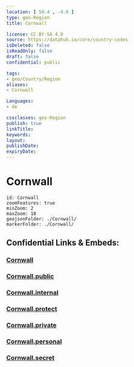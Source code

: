 ```yaml
---
location: [ 50.4 , -4.6 ] 
type: geo-Region
title: Cornwall

license: CC BY-SA 4.0
source: https://datahub.io/core/country-codes
isDeleted: false
isReadOnly: false
draft: false
confidential: public

tags:
- geo/Country/Region
aliases:
- Cornwall

Languages:
- de

cssclasses: geo-Region
publish: true
linkTitle: 
keywords: 
layout: 
publishDate: 
expiryDate: 
---
```


# Cornwall

```leaflet
id: Cornwall
zoomFeatures: true 
minZoom: 2 
maxZoom: 18
geojsonFolder: ./Cornwall/
markerFolder: ./Cornwall/
```


## Confidential Links & Embeds: 

### [Cornwall](/_Standards/Earth/Continent/Europe/Europe~North/UK/England/Regions~England/South_West_England/Cornwall.md) 

### [Cornwall.public](/_public/Earth/Continent/Europe/Europe~North/UK/England/Regions~England/South_West_England/Cornwall.public.md) 

### [Cornwall.internal](/_internal/Earth/Continent/Europe/Europe~North/UK/England/Regions~England/South_West_England/Cornwall.internal.md) 

### [Cornwall.protect](/_protect/Earth/Continent/Europe/Europe~North/UK/England/Regions~England/South_West_England/Cornwall.protect.md) 

### [Cornwall.private](/_private/Earth/Continent/Europe/Europe~North/UK/England/Regions~England/South_West_England/Cornwall.private.md) 

### [Cornwall.personal](/_personal/Earth/Continent/Europe/Europe~North/UK/England/Regions~England/South_West_England/Cornwall.personal.md) 

### [Cornwall.secret](/_secret/Earth/Continent/Europe/Europe~North/UK/England/Regions~England/South_West_England/Cornwall.secret.md)

